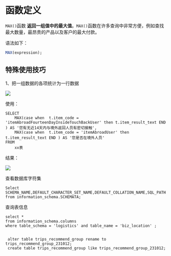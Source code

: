 # 函数定义

 `MAX()`函数 **返回一组值中的最大值**。`MAX()`函数在许多查询中非常方便，例如查找最大数量，最昂贵的产品以及客户的最大付款。

语法如下：

```sql
MAX(expression);
```



## 特殊使用技巧

1、把一组数据的各项统计为一行数据

![](../image/mysql/mysql_max_eg1.jpg)

使用：

```
SELECT
	MAX(case when  t.item_code = 'itemAbroadFourteenDayInsideTouchBackUser' then t.item_result_text END ) AS '您有无近14天内与境外返回人员有密切接触',
	MAX(case when  t.item_code = 'itemAbroadUser' then t.item_result_text END ) AS '您是否在境外人员'
FROM
	xx表
```

 结果：

![](../image/mysql/mysql_max_eq2.jpg)



查看数据库字符集

```
Select SCHEMA_NAME,DEFAULT_CHARACTER_SET_NAME,DEFAULT_COLLATION_NAME,SQL_PATH from information_schema.SCHEMATA;
```



查询表信息

```
select *
from information_schema.columns 
where table_schema = 'logistics' and table_name = 'biz_location' ;


 alter table trips_recommend_group rename to trips_recommend_group_231012;
 create table trips_recommend_group like trips_recommend_group_231012;
```

